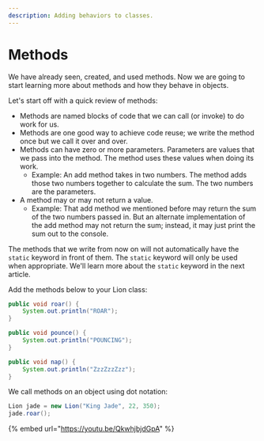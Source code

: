 ```yaml
---
description: Adding behaviors to classes.
---
```


# Methods

We have already seen, created, and used methods. Now we are going to start learning more about methods and how they behave in objects.

Let's start off with a quick review of methods:

* Methods are named blocks of code that we can call \(or invoke\) to do work for us.
* Methods are one good way to achieve code reuse; we write the method once but we call it over and over.
* Methods can have zero or more parameters. Parameters are values that we pass into the method. The method uses these values when doing its work.
  * Example: An add method takes in two numbers. The method adds those two numbers together to calculate the sum. The two numbers are the parameters. 
* A method may or may not return a value.
  * Example: That add method we mentioned before may return the sum of the two numbers passed in. But an alternate implementation of the add method may not return the sum; instead, it may just print the sum out to the console.

The methods that we write from now on will not automatically have the `static` keyword in front of them. The `static` keyword will only be used when appropriate. We'll learn more about the `static` keyword in the next article.

Add the methods below to your Lion class:

```java
public void roar() {
    System.out.println("ROAR");
}

public void pounce() {
    System.out.println("POUNCING");
}

public void nap() {
    System.out.println("ZzzZzzZzz");
}
```

We call methods on an object using dot notation:

```java
Lion jade = new Lion("King Jade", 22, 350);
jade.roar();
```

{% embed url="https://youtu.be/QkwhjbjdGpA" %}

